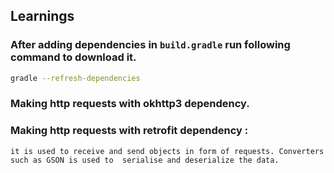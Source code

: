 ## Learnings

### After adding dependencies in `build.gradle` run following command to download it.
```sh
gradle --refresh-dependencies
```

### Making http requests with okhttp3 dependency.

### Making http requests with retrofit dependency :
`it is used to receive and send objects in form of requests. Converters such as GSON is used to 
serialise and deserialize the data. `

